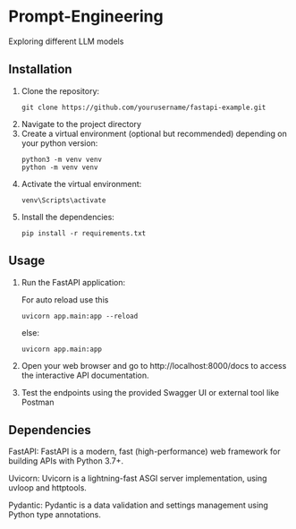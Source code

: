 # Prompt-Engineering
Exploring different LLM models
## Installation
1. Clone the repository:
   ```
   git clone https://github.com/yourusername/fastapi-example.git
   ```
2. Navigate to the project directory
3. Create a virtual environment (optional but recommended) depending on your python version:
   ```
   python3 -m venv venv
   python -m venv venv
   ```
4. Activate the virtual environment:
   ```
   venv\Scripts\activate
   ```
5. Install the dependencies:
   ```
   pip install -r requirements.txt
   ```
## Usage
1. Run the FastAPI application:

   For auto reload use this
   ```
   uvicorn app.main:app --reload
   ```
   else:
   ```
   uvicorn app.main:app
3. Open your web browser and go to http://localhost:8000/docs to access the interactive API documentation.
4. Test the endpoints using the provided Swagger UI or external tool like Postman
## Dependencies
FastAPI: FastAPI is a modern, fast (high-performance) web framework for building APIs with Python 3.7+.

Uvicorn: Uvicorn is a lightning-fast ASGI server implementation, using uvloop and httptools.

Pydantic: Pydantic is a data validation and settings management using Python type annotations.
